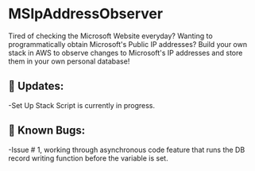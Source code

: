 # MSIpAddressObserver

Tired of checking the Microsoft Website everyday? Wanting to programmatically obtain Microsoft's Public IP addresses?
Build your own stack in AWS to observe changes to Microsoft's IP addresses and store them in your own personal database!

## :page_with_curl: Updates:
-Set Up Stack Script is currently in progress.

## :bug: Known Bugs:
-Issue # 1, working through asynchronous code feature that runs the DB record writing function before the variable is set.